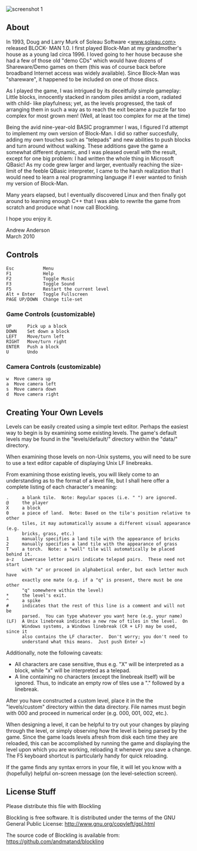 ![screenshot 1](http://www.billamonster.com/blockling/screenshots/1.png "A wild blockling carries a block on its head")


## About
In 1993, Doug and Larry Murk of Soleau Software <www.soleau.com> released BLOCK-
MAN 1.0.  I first played Block-Man at my grandmother's house as a young lad
circa 1996.  I loved going to her house because she had a few of those old "demo
CDs" which would have dozens of Shareware/Demo games on them (this was of course
back before broadband Internet access was widely available).  Since Block-Man
was "shareware", it happened to be included on one of those discs.

As I played the game, I was intrigued by its deceitfully simple gameplay: Little
blocks, innocently stacked in random piles amidst a room, radiated with child-
like playfulness; yet, as the levels progressed, the task of arranging them in
such a way as to reach the exit became a puzzle far too complex for most grown
men!  (Well, at least too complex for me at the time)

Being the avid nine-year-old BASIC programmer I was, I figured I'd attempt to
implement my own version of Block-Man.  I did so rather succesfully, adding my
own touches such as "telepads" and new abilities to push blocks and turn around
without walking.  These additions gave the game a somewhat different dynamic,
and I was pleased overall with the result, except for one big problem:  I had
written the whole thing in Microsoft QBasic!  As my code grew larger and larger,
eventually reaching the size-limit of the feeble QBasic interpreter, I came to
the harsh realization that I would need to learn a real programming language if
I ever wanted to finish my version of Block-Man.

Many years elapsed, but I eventually discovered Linux and then finally got
around to learning enough C++ that I was able to rewrite the game from scratch
and produce what I now call Blockling.

I hope you enjoy it.

Andrew Anderson  
March 2010


## Controls
    Esc           Menu
    F1            Help
    F2            Toggle Music
    F3            Toggle Sound
    F5            Restart the current level
    Alt + Enter   Toggle Fullscreen
    PAGE UP/DOWN  Change tile-set

### Game Controls (customizable)
    UP      Pick up a block
    DOWN    Set down a block
    LEFT    Move/turn left
    RIGHT   Move/turn right
    ENTER   Push a block
    U       Undo

### Camera Controls (customizable)
    w  Move camera up
    a  Move camera left
    s  Move camera down
    d  Move camera right


## Creating Your Own Levels
Levels can be easily created using a simple text editor.  Perhaps the easiest
way to begin is by examining some existing levels.  The game's default levels
may be found in the "levels/default/" directory within the "data/" directory.

When examining those levels on non-Unix systems, you will need to be sure to
use a text editor capable of displaying Unix LF linebreaks.

From examining those existing levels, you will likely come to an understanding
as to the format of a level file, but I shall here offer a complete listing of
each character's meaning:

    .     a blank tile.  Note: Regular spaces (i.e. " ") are ignored.
    @     the player
    X     a block
    0     a piece of land.  Note: Based on the tile's position relative to other
          tiles, it may automatically assume a different visual appearance (e.g.
          bricks, grass, etc.)
    1     manually specifies a land tile with the appearance of bricks
    2     manually specifies a land tile with the appearance of grass
    T     a torch.  Note: a "wall" tile will automatically be placed behind it.
    a-z   Lowercase letter pairs indicate telepad pairs.  These need not start
          with "a" or proceed in alphabetical order, but each letter much have
          exactly one mate (e.g. if a "q" is present, there must be one other
          "q" somewhere within the level)
    *     the level's exit.
    ^     a spike
    #     indicates that the rest of this line is a comment and will not be
          parsed.  You can type whatever you want here (e.g. your name)
    (LF)  A Unix linebreak indicates a new row of tiles in the level.  On 
          Windows systems, a Windows linebreak (CR + LF) may be used, since it
          also contains the LF character.  Don't worry; you don't need to
          understand what this means.  Just push Enter =)

Additionally, note the following caveats:

- All characters are case sensitive, thus e.g. "X" will be interpreted as a
  block, while "x" will be interpreted as a telepad.
- A line containing no characters (except the linebreak itself) will be
  ignored.  Thus, to indicate an empty row of tiles use a "." followed by a
  linebreak.

After you have constructed a custom level, place it in the the "levels/custom"
directory within the data directory.  File names must begin with 000 and
proceed in numerical order (e.g. 000, 001, 002, etc.).

When designing a level, it can be helpful to try out your changes by playing
through the level, or simply observing how the level is being parsed by the
game.  Since the game loads levels afresh from disk each time they are
reloaded, this can be accomplished by running the game and displaying the level
upon which you are working, reloading it whenever you save a change.  The F5
keyboard shortcut is particularly handy for quick reloading.

If the game finds any syntax errors in your file, it will let you know with a
(hopefully) helpful on-screen message (on the level-selection screen).


## License Stuff
Please distribute this file with Blockling

Blockling is free software.  It is distributed under the terms of the GNU 
General Public License:  http://www.gnu.org/copyleft/gpl.html

The source code of Blockling is available from:
https://github.com/andmatand/blockling
